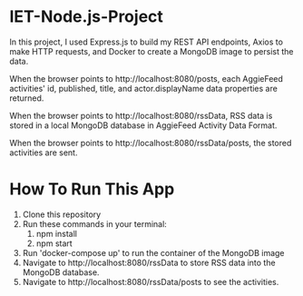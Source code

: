 # IET-Node.js-Project

In this project, I used Express.js to build my REST API endpoints, Axios to make HTTP requests, and Docker to create a MongoDB image to persist the data.

When the browser points to http://localhost:8080/posts, each AggieFeed activities' id, published, title, and actor.displayName data properties are returned.

When the browser points to http://localhost:8080/rssData, RSS data is stored in a local MongoDB database in AggieFeed Activity Data Format.

When the browser points to http://localhost:8080/rssData/posts, the stored activities are sent.

# How To Run This App

1. Clone this repository
2. Run these commands in your terminal:
   1. npm install
   2. npm start
3. Run 'docker-compose up' to run the container of the MongoDB image
4. Navigate to http://localhost:8080/rssData to store RSS data into the MongoDB database.
5. Navigate to http://localhost:8080/rssData/posts to see the activities.
